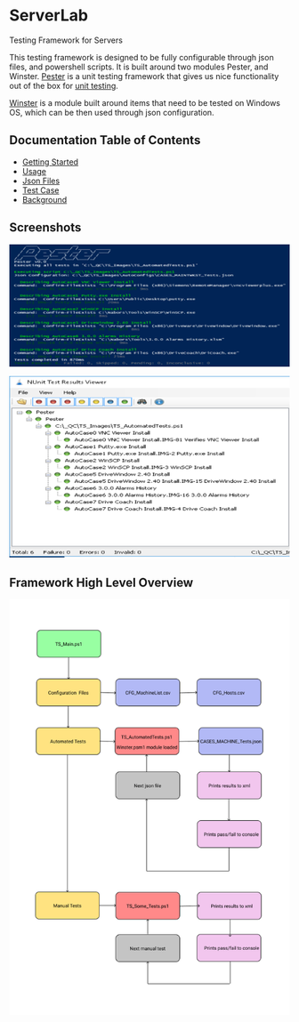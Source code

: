 # ServerLab
Testing Framework for Servers

This testing framework is designed to be fully configurable through json files, and powershell scripts. It is built around two modules Pester, and Winster. [Pester](https://github.com/pester/Pester) is a unit testing framework that gives us nice functionality out of the box for [unit testing](https://en.wikipedia.org/wiki/Unit_testing).

[Winster](https://github.com/kodaman2/Winster) is a module built around items that need to be tested on Windows OS, which can be then used through json configuration.

## Documentation Table of Contents

- [Getting Started](./Docs/Getting-Started.md)
- [Usage](./Docs/Usage.md)
- [Json Files](./Docs/Json-Files.md)
- [Test Case](./Docs/Test-Case.md)
- [Background](./Docs/Background.md)

## Screenshots

![Pester Example](./Docs/images/PesterRanExample_.png)

![Results Viewer](./Docs/images/ResultsViewer_.png)

## Framework High Level Overview

![Overview](./Docs/images/Overview.png)
